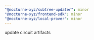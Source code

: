 ```yaml
---
"@nocturne-xyz/subtree-updater": minor
"@nocturne-xyz/frontend-sdk": minor
"@nocturne-xyz/local-prover": minor
---
```


update circuit artifacts
